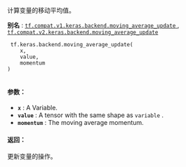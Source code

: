 计算变量的移动平均值。

**别名** : [ `tf.compat.v1.keras.backend.moving_average_update` ](/api_docs/python/tf/keras/backend/moving_average_update), [ `tf.compat.v2.keras.backend.moving_average_update` ](/api_docs/python/tf/keras/backend/moving_average_update)

```
 tf.keras.backend.moving_average_update(
    x,
    value,
    momentum
)
 
```

#### 参数：
- **`x`** : A Variable.
- **`value`** : A tensor with the same shape as  `variable` .
- **`momentum`** : The moving average momentum.


#### 返回：
更新变量的操作。

